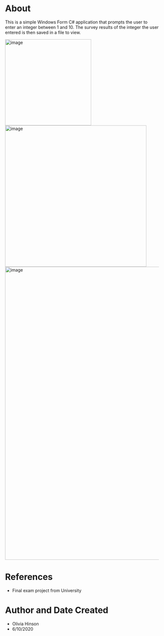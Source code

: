 # About
This is a simple Windows Form C# application that prompts the user to enter an integer between 1 and 10. The survey results of the integer the user entered is then saved in a file to view. 

<img width="282" alt="image" src="https://github.com/ohinson01/StudentPoll/assets/69820358/0bf8d444-9a6b-4ee8-aed9-12241e06d169">

<img width="463" alt="image" src="https://github.com/ohinson01/StudentPoll/assets/69820358/c8e59c09-1cda-4ffd-a57b-a176bed4becb">

<img width="960" alt="image" src="https://github.com/ohinson01/StudentPoll/assets/69820358/22b32286-de7a-4dbb-8663-84f6e0875a09">

# References
- Final exam project from University
  
# Author and Date Created
- Olivia Hinson
- 6/10/2020
